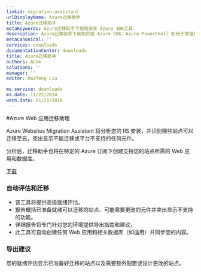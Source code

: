 ```yaml
---
linkid: migration-assistant
urlDisplayName: Azure迁移助手
title: Azure迁移助手
metaKeywords: Azure迁移助手下载和安装 Azure SDK工具
description: Azure迁移助手下载和安装 Azure SDK、Azure PowerShell 和用于管理和部署的命令行工具
metaCanonical: ''
services: downloads
documentationCenter: downloads
title: Azure迁移助手
authors: ACom
solutions: ''
manager: ''
editor: Haifeng Liu

ms.service: downloads
ms.date: 11/22/2014
wacn.date: 01/21/2016
---
```


#Azure Web 应用迁移助理
<div>
  <p>Azure Websites Migration Assistant 将分析您的 IIS 安装，并识别哪些站点可以迁移至云，突出显示不能迁移或平台不支持的任何元件。</p>
  <p>分析后，迁移助手也将在特定的 Azure 订阅下创建支持您的站点所需的 Web 应用和数据库。</p>
</div>
<div><A href="http://go.microsoft.com/?linkid=9863189&clcid=0x804">下载</A> </div>
<div>
  <h3>自动评估和迁移</h3>
  <UL>
    <LI>该工具将提供高级就绪评估。</LI>
    <LI>报告概括已准备就绪可以迁移的站点、可能需要更改的元件并突出显示不支持的功能。</LI>
    <LI>详细报告将专门针对您的环境提供导出指南和建议。</LI>
    <LI>此工具可自动创建任何 Web 应用和相关数据库（如适用）并同步您的内容。</LI>
  </UL>
</div>
<div>
  <h3>导出建议</h3>
  <p>您的就绪评估显示已准备好迁移的站点以及需要额外配置或设计更改的站点。</p>
</div>